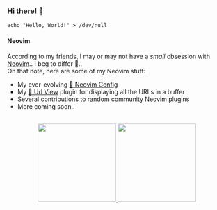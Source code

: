 ### Hi there! 👋

```shell
echo "Hello, World!" > /dev/null
```

#### Neovim

According to my friends, I may or may not have a *small* obsession with [Neovim](https://neovim.io).. I beg to differ 😬..
<br/>
On that note, here are some of my Neovim stuff:

- My ever-evolving [🚀 Neovim Config](https://github.com/axieax/dotconfig/tree/main/nvim)
- My [🔎 Url View](https://github.com/axieax/urlview.nvim) plugin for displaying all the URLs in a buffer
- Several contributions to random community Neovim plugins
- More coming soon..

<br/>
<div align="center">
  <a href="#">
    <img height="180rem" src="https://github-readme-stats.vercel.app/api?username=axieax&count_private=true&include_all_commits=true&custom_title=%E2%9C%A8%20axieax%27s%20GitHub%20Stats&show_icons=true&bg_color=ffffff00&text_color=0055ff" />
    <img height="180rem" src="https://github-readme-stats.vercel.app/api/top-langs/?username=axieax&langs_count=8&layout=compact&bg_color=ffffff00&text_color=0055ff" />
  </a>
</div>
  
<!--
**axieax/axieax** is a ✨ _special_ ✨ repository because its `README.md` (this file) appears on your GitHub profile.

Here are some ideas to get you started:

- 🔭 I’m currently working on ...
- 🌱 I’m currently learning ...
- 👯 I’m looking to collaborate on ...
- 🤔 I’m looking for help with ...
- 💬 Ask me about ...
- 📫 How to reach me: ...
- 😄 Pronouns: ...
- ⚡ Fun fact: ...
-->
